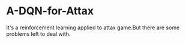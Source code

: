 # A-DQN-for-Attax

It's a reinforcement learning applied to attax game.But there are some problems left to deal with.
